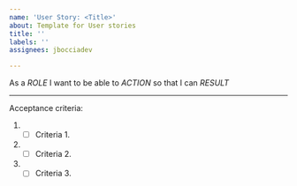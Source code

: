 ```yaml
---
name: 'User Story: <Title>'
about: Template for User stories
title: ''
labels: ''
assignees: jbocciadev

---
```


As a *ROLE* I want to be able to *ACTION* so that I can *RESULT*

-------------------------------------------------------------------------------

Acceptance criteria:
1. - [ ] Criteria 1.
2. - [ ] Criteria 2.
3. - [ ] Criteria 3.
